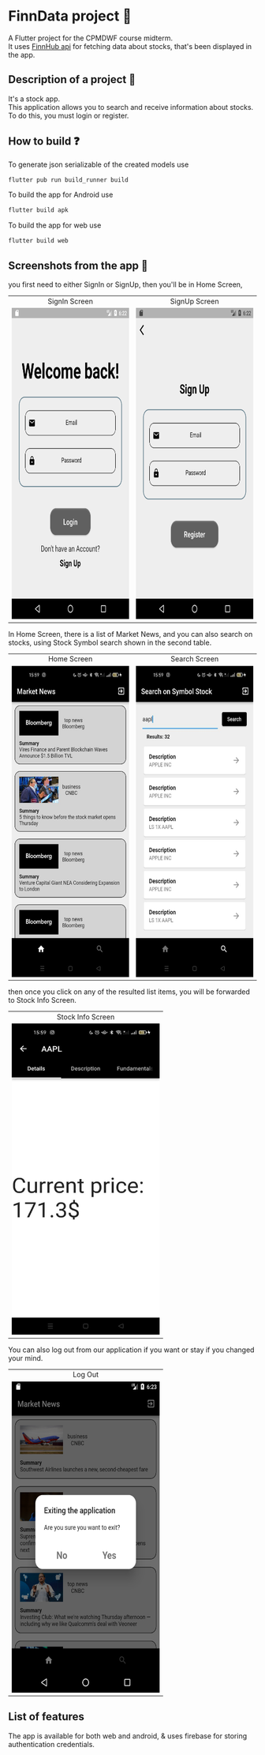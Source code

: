 # FinnData project 💼

A Flutter project for the CPMDWF course midterm.\
It uses [FinnHub api](https://finnhub.io) for fetching data about stocks, that's been displayed in the app.


## Description of a project 📝
It's a stock app.\
This application allows you to search and receive information about stocks.\
To do this, you must login or register.

## How to build ❓
To generate json serializable of the created models use
 ```bash
flutter pub run build_runner build
```
To build the app for Android use
```bash
flutter build apk
```

To build the app for web use
```bash
flutter build web
```
## Screenshots from the app 📱
you first need to either SignIn or SignUp, then you'll be in Home Screen,
<table>
  <tr>
    <td align="center">SignIn Screen</td>
    <td align="center">SignUp Screen</td>
  </tr>
  <tr>
    <td><img src="/screenshots/login.png" width=300 height=630></td>
    <td><img src="/screenshots/register.png" width=300 height=630></td>
  </tr>
</table>


In Home Screen, there is a list of Market News, and you can also search on stocks,
using Stock Symbol search shown in the second table.
<table>
  <tr>
    <td align="center">Home Screen</td>
    <td align="center">Search Screen</td>
  </tr>
  <tr>
    <td><img src="/screenshots/photo_2022-03-24 16.09.45.jpeg" width=300 height=630></td>
    <td><img src="/screenshots/photo_2022-03-24 16.09.46.jpeg" width=300 height=630></td>
  </tr>
</table>

then once you click on any of the resulted list items, you will be forwarded to Stock Info Screen. 
<table>
  <tr>
    <td align="center">Stock Info Screen</td>
  </tr>
  <tr>
    <td><img src="/screenshots/photo_2022-03-24 16.09.41.jpeg" width=300 height=630></td>
  </tr>
</table>

You can also log out from our application if you want or stay if you changed your mind.
<table>
  <tr>
    <td align="center">Log Out</td>
  </tr>
  <tr>
    <td><img src="/screenshots/logout.png" width=300 height=630></td>
  </tr>
</table>

## List of features
The app is available for both web and android, & uses firebase for storing authentication credentials.  
    

